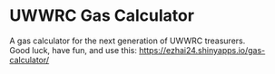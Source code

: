 # UWWRC Gas Calculator
A gas calculator for the next generation of UWWRC treasurers.  
Good luck, have fun, and use this: https://ezhai24.shinyapps.io/gas-calculator/
